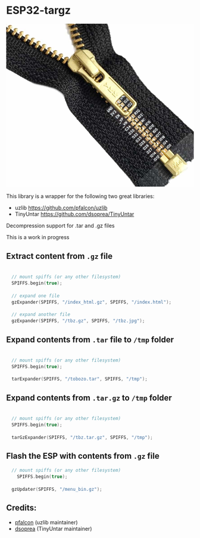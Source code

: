 # ESP32-targz


![](ESP32-targz.png)



This library is a wrapper for the following two great libraries:

  - uzlib https://github.com/pfalcon/uzlib
  - TinyUntar https://github.com/dsoprea/TinyUntar

Decompression support for .tar and .gz files

This is a work in progress



Extract content from `.gz` file
-------------------------------

```C

  // mount spiffs (or any other filesystem)
  SPIFFS.begin(true);

  // expand one file
  gzExpander(SPIFFS, "/index_html.gz", SPIFFS, "/index.html");

  // expand another file
  gzExpander(SPIFFS, "/tbz.gz", SPIFFS, "/tbz.jpg");


```


Expand contents from `.tar` file to `/tmp` folder
-------------------------------------------------

```C

  // mount spiffs (or any other filesystem)
  SPIFFS.begin(true);

  tarExpander(SPIFFS, "/tobozo.tar", SPIFFS, "/tmp");


```



Expand contents from `.tar.gz`  to `/tmp` folder
------------------------------------------------

```C

  // mount spiffs (or any other filesystem)
  SPIFFS.begin(true);

  tarGzExpander(SPIFFS, "/tbz.tar.gz", SPIFFS, "/tmp");

```


Flash the ESP with contents from `.gz` file
-------------------------------------------

```C
  // mount spiffs (or any other filesystem)
    SPIFFS.begin(true);

  gzUpdater(SPIFFS, "/menu_bin.gz");


```


Credits:
--------

  - [pfalcon](https://github.com/pfalcon/uzlib) (uzlib maintainer)
  - [dsoprea](https://github.com/dsoprea/TinyUntar) (TinyUntar maintainer)
  

